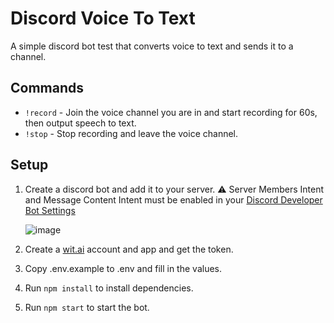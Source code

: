 # Discord Voice To Text

A simple discord bot test that converts voice to text and sends it to a channel.

## Commands

- `!record` - Join the voice channel you are in and start recording for 60s, then output speech to text.
- `!stop` - Stop recording and leave the voice channel.

## Setup

1. Create a discord bot and add it to your server.
⚠️ Server Members Intent and Message Content Intent must be enabled in your [Discord Developer Bot Settings](https://discord.com/developers/applications)

    ![image](https://github.com/Tharushan/DiscordVoiceToText/assets/11042364/d1c3b935-4f0d-4aa3-8f9a-b14679163e9f)


3. Create a [wit.ai](https://wit.ai) account and app and get the token.
4. Copy .env.example to .env and fill in the values.
5. Run `npm install` to install dependencies.
6. Run `npm start` to start the bot.
